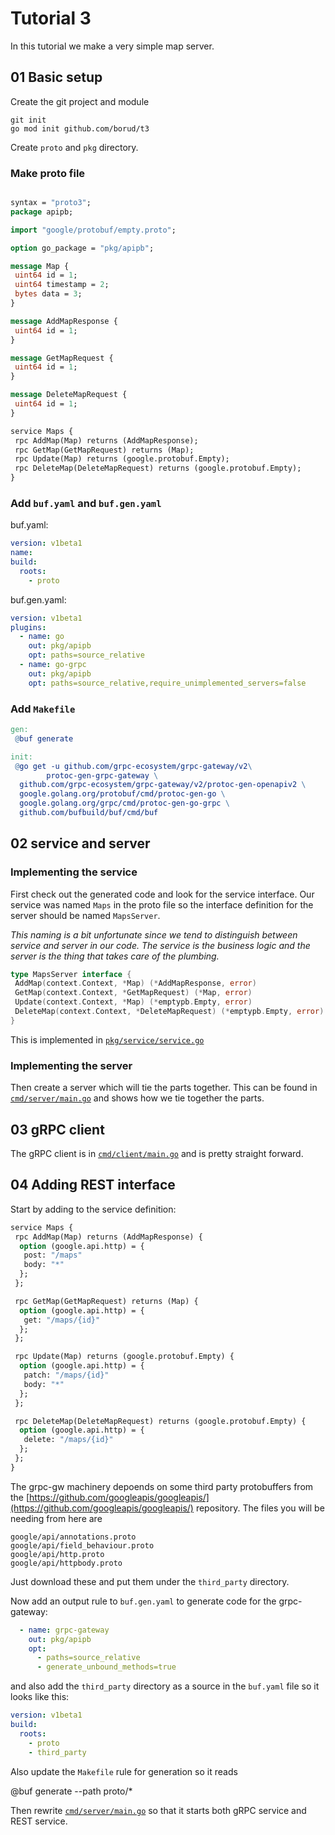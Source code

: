 # Tutorial 3

In this tutorial we make a very simple map server.

## 01 Basic setup

Create the git project and module

    git init
    go mod init github.com/borud/t3

Create `proto` and `pkg` directory.

### Make proto file

```protobuf

syntax = "proto3";
package apipb;

import "google/protobuf/empty.proto";

option go_package = "pkg/apipb";

message Map {
 uint64 id = 1;
 uint64 timestamp = 2;
 bytes data = 3;
}

message AddMapResponse {
 uint64 id = 1;
}

message GetMapRequest {
 uint64 id = 1;
}

message DeleteMapRequest {
 uint64 id = 1;
}

service Maps {
 rpc AddMap(Map) returns (AddMapResponse);
 rpc GetMap(GetMapRequest) returns (Map);
 rpc Update(Map) returns (google.protobuf.Empty);
 rpc DeleteMap(DeleteMapRequest) returns (google.protobuf.Empty);
}
```

### Add `buf.yaml` and `buf.gen.yaml`

buf.yaml:

```yaml
version: v1beta1
name: 
build:
  roots:
    - proto
```

buf.gen.yaml:

```yaml
version: v1beta1
plugins:
  - name: go
    out: pkg/apipb
    opt: paths=source_relative
  - name: go-grpc
    out: pkg/apipb
    opt: paths=source_relative,require_unimplemented_servers=false
```

### Add `Makefile`

```makefile
gen:
 @buf generate

init:
 @go get -u github.com/grpc-ecosystem/grpc-gateway/v2\
        protoc-gen-grpc-gateway \
  github.com/grpc-ecosystem/grpc-gateway/v2/protoc-gen-openapiv2 \
  google.golang.org/protobuf/cmd/protoc-gen-go \
  google.golang.org/grpc/cmd/protoc-gen-go-grpc \
  github.com/bufbuild/buf/cmd/buf
```

## 02 service and server

### Implementing the service

First check out the generated code and look for the service interface.  Our service was named `Maps` in the proto file so the interface definition for the server should be named `MapsServer`.  

*This naming is a bit unfortunate since we tend to distinguish between service and server in our code.  The service is the business logic and the server is the thing that takes care of the plumbing.*

```go
type MapsServer interface {
 AddMap(context.Context, *Map) (*AddMapResponse, error)
 GetMap(context.Context, *GetMapRequest) (*Map, error)
 Update(context.Context, *Map) (*emptypb.Empty, error)
 DeleteMap(context.Context, *DeleteMapRequest) (*emptypb.Empty, error)
}
```

This is implemented in [`pkg/service/service.go`](pkg/service/service.go)

### Implementing the server

Then create a server which will tie the parts together.  This can be found in
[`cmd/server/main.go`](cmd/server/main.go) and shows how we tie together the parts.

## 03 gRPC client

The gRPC client is in [`cmd/client/main.go`](cmd/client/main.go) and is pretty straight forward.

## 04 Adding REST interface

Start by adding to the service definition:

```protobuf
service Maps {
 rpc AddMap(Map) returns (AddMapResponse) {
  option (google.api.http) = {
   post: "/maps"
   body: "*"
  };
 };

 rpc GetMap(GetMapRequest) returns (Map) {
  option (google.api.http) = {
   get: "/maps/{id}"
  };
 };

 rpc Update(Map) returns (google.protobuf.Empty) {
  option (google.api.http) = {
   patch: "/maps/{id}"
   body: "*"
  };
 };

 rpc DeleteMap(DeleteMapRequest) returns (google.protobuf.Empty) {
  option (google.api.http) = {
   delete: "/maps/{id}"
  };
 };
}
```

The grpc-gw machinery depoends on some third party protobuffers from the [https://github.com/googleapis/googleapis/](https://github.com/googleapis/googleapis/) repository.  The files you will be needing from here are

    google/api/annotations.proto
    google/api/field_behaviour.proto
    google/api/http.proto
    google/api/httpbody.proto

Just download these and put them under the `third_party` directory.

Now add an output rule to `buf.gen.yaml` to generate code for the grpc-gateway:

```yaml
  - name: grpc-gateway
    out: pkg/apipb
    opt:
      - paths=source_relative
      - generate_unbound_methods=true
```

and also add the `third_party` directory as a source in the `buf.yaml` file so it looks like this:

```yaml
version: v1beta1
build:
  roots:
    - proto
    - third_party
```

Also update the `Makefile` rule for generation so it reads

  @buf generate --path proto/*

Then rewrite [`cmd/server/main.go`](cmd/server/main.go) so that it starts both gRPC service and REST service.